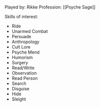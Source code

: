 Played by: Rikke
Profession: [[Psyche Sage]]

Skills of interest:
- Ride
- Unarmed Combat
- Persuade
- Anthropology
- Cult Lore
- Psyche Mend
- Humorism
- Surgery
- Read/Write
- Observation
- Read Person
- Search
- Disguise
- Hide
- Sleight